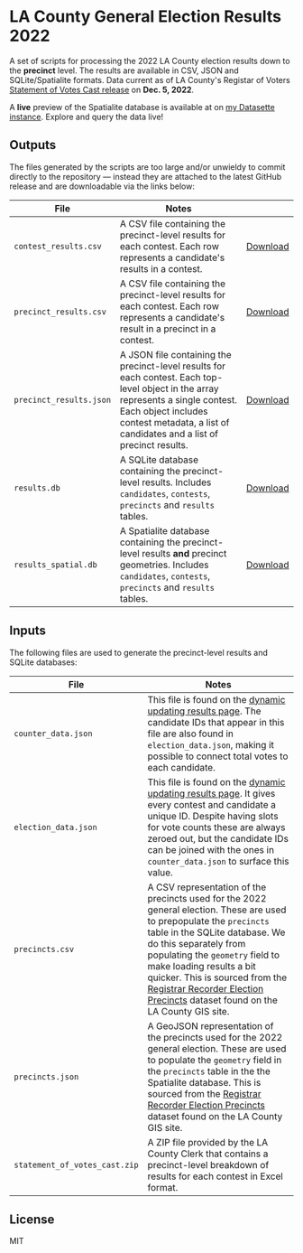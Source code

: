 # LA County General Election Results 2022

A set of scripts for processing the 2022 LA County election results down to the **precinct** level. The results are available in CSV, JSON and SQLite/Spatialite formats. Data current as of LA County's Registar of Voters [Statement of Votes Cast release](https://www.lavote.gov/home/voting-elections/current-elections/election-results/past-election-results) on **Dec. 5, 2022**.

A **live** preview of the Spatialite database is available at on [my Datasette instance](https://datasette.rdmurphy.dev/la-county-election-results-2022). Explore and query the data live!

## Outputs

The files generated by the scripts are too large and/or unwieldy to commit directly to the repository — instead they are attached to the latest GitHub release and are downloadable via the links below:

| File                    | Notes                                                                                                                                                                                                                           |                                                                                                                         |
| ----------------------- | ------------------------------------------------------------------------------------------------------------------------------------------------------------------------------------------------------------------------------- | ----------------------------------------------------------------------------------------------------------------------- |
| `contest_results.csv`   | A CSV file containing the precinct-level results for each contest. Each row represents a candidate's results in a contest.                                                                                                      | [Download](https://github.com/rdmurphy/la-county-general-election-results-2022/releases/download/contest_results.csv)   |
| `precinct_results.csv`  | A CSV file containing the precinct-level results for each contest. Each row represents a candidate's result in a precinct in a contest.                                                                                         | [Download](https://github.com/rdmurphy/la-county-general-election-results-2022/releases/download/precinct_results.csv)  |
| `precinct_results.json` | A JSON file containing the precinct-level results for each contest. Each top-level object in the array represents a single contest. Each object includes contest metadata, a list of candidates and a list of precinct results. | [Download](https://github.com/rdmurphy/la-county-general-election-results-2022/releases/download/precinct_results.json) |
| `results.db`            | A SQLite database containing the precinct-level results. Includes `candidates`, `contests`, `precincts` and `results` tables.                                                                                                   | [Download](https://github.com/rdmurphy/la-county-general-election-results-2022/releases/download/results.db)            |
| `results_spatial.db`    | A Spatialite database containing the precinct-level results **and** precinct geometries. Includes `candidates`, `contests`, `precincts` and `results` tables.                                                                   | [Download](https://github.com/rdmurphy/la-county-general-election-results-2022/releases/download/results_spatial.db)    |

## Inputs

The following files are used to generate the precinct-level results and SQLite databases:

| File                          | Notes                                                                                                                                                                                                                                                                                                                                                                                                                                                                   |
| ----------------------------- | ----------------------------------------------------------------------------------------------------------------------------------------------------------------------------------------------------------------------------------------------------------------------------------------------------------------------------------------------------------------------------------------------------------------------------------------------------------------------- |
| `counter_data.json`           | This file is found on the [dynamic updating results page](https://results.lavote.gov/#year=2022&election=4300). The candidate IDs that appear in this file are also found in `election_data.json`, making it possible to connect total votes to each candidate.                                                                                                                                                                                                         |
| `election_data.json`          | This file is found on the [dynamic updating results page](https://results.lavote.gov/#year=2022&election=4300). It gives every contest and candidate a unique ID. Despite having slots for vote counts these are always zeroed out, but the candidate IDs can be joined with the ones in `counter_data.json` to surface this value.                                                                                                                                     |
| `precincts.csv`               | A CSV representation of the precincts used for the 2022 general election. These are used to prepopulate the `precincts` table in the SQLite database. We do this separately from populating the `geometry` field to make loading results a bit quicker. This is sourced from the [Registrar Recorder Election Precincts](https://egis-lacounty.hub.arcgis.com/datasets/lacounty::registrar-recorder-election-precincts-/about) dataset found on the LA County GIS site. |
| `precincts.json`              | A GeoJSON representation of the precincts used for the 2022 general election. These are used to populate the `geometry` field in the `precincts` table in the the Spatialite database. This is sourced from the [Registrar Recorder Election Precincts](https://egis-lacounty.hub.arcgis.com/datasets/lacounty::registrar-recorder-election-precincts-/about) dataset found on the LA County GIS site.                                                                  |
| `statement_of_votes_cast.zip` | A ZIP file provided by the LA County Clerk that contains a precinct-level breakdown of results for each contest in Excel format.                                                                                                                                                                                                                                                                                                                                        |

## License

MIT
